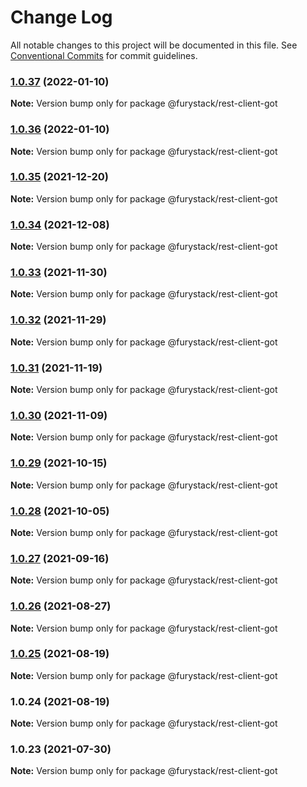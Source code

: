 # Change Log

All notable changes to this project will be documented in this file.
See [Conventional Commits](https://conventionalcommits.org) for commit guidelines.

### [1.0.37](https://github.com/furystack/furystack/compare/@furystack/rest-client-got@1.0.35...@furystack/rest-client-got@1.0.37) (2022-01-10)

**Note:** Version bump only for package @furystack/rest-client-got






### [1.0.36](https://github.com/furystack/furystack/compare/@furystack/rest-client-got@1.0.35...@furystack/rest-client-got@1.0.36) (2022-01-10)

**Note:** Version bump only for package @furystack/rest-client-got






### [1.0.35](https://github.com/furystack/furystack/compare/@furystack/rest-client-got@1.0.34...@furystack/rest-client-got@1.0.35) (2021-12-20)

**Note:** Version bump only for package @furystack/rest-client-got






### [1.0.34](https://github.com/furystack/furystack/compare/@furystack/rest-client-got@1.0.33...@furystack/rest-client-got@1.0.34) (2021-12-08)

**Note:** Version bump only for package @furystack/rest-client-got






### [1.0.33](https://github.com/furystack/furystack/compare/@furystack/rest-client-got@1.0.32...@furystack/rest-client-got@1.0.33) (2021-11-30)

**Note:** Version bump only for package @furystack/rest-client-got






### [1.0.32](https://github.com/furystack/furystack/compare/@furystack/rest-client-got@1.0.31...@furystack/rest-client-got@1.0.32) (2021-11-29)

**Note:** Version bump only for package @furystack/rest-client-got






### [1.0.31](https://github.com/furystack/furystack/compare/@furystack/rest-client-got@1.0.30...@furystack/rest-client-got@1.0.31) (2021-11-19)

**Note:** Version bump only for package @furystack/rest-client-got






### [1.0.30](https://github.com/furystack/furystack/compare/@furystack/rest-client-got@1.0.29...@furystack/rest-client-got@1.0.30) (2021-11-09)

**Note:** Version bump only for package @furystack/rest-client-got






### [1.0.29](https://github.com/furystack/furystack/compare/@furystack/rest-client-got@1.0.28...@furystack/rest-client-got@1.0.29) (2021-10-15)

**Note:** Version bump only for package @furystack/rest-client-got






### [1.0.28](https://github.com/furystack/furystack/compare/@furystack/rest-client-got@1.0.27...@furystack/rest-client-got@1.0.28) (2021-10-05)

**Note:** Version bump only for package @furystack/rest-client-got






### [1.0.27](https://github.com/furystack/furystack/compare/@furystack/rest-client-got@1.0.26...@furystack/rest-client-got@1.0.27) (2021-09-16)

**Note:** Version bump only for package @furystack/rest-client-got






### [1.0.26](https://github.com/furystack/furystack/compare/@furystack/rest-client-got@1.0.25...@furystack/rest-client-got@1.0.26) (2021-08-27)

**Note:** Version bump only for package @furystack/rest-client-got






### [1.0.25](https://github.com/furystack/furystack/compare/@furystack/rest-client-got@1.0.24...@furystack/rest-client-got@1.0.25) (2021-08-19)

**Note:** Version bump only for package @furystack/rest-client-got






### 1.0.24 (2021-08-19)

**Note:** Version bump only for package @furystack/rest-client-got






### 1.0.23 (2021-07-30)

**Note:** Version bump only for package @furystack/rest-client-got
